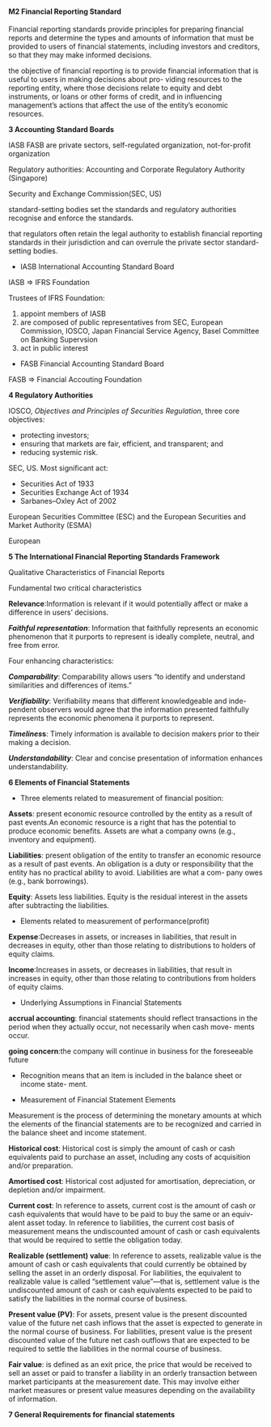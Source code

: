 #### M2 Financial Reporting Standard

Financial reporting standards provide principles for preparing financial reports and determine the types and amounts of information that must be provided to users of financial statements, including investors and creditors, so that they may make informed decisions.



the objective of financial reporting is to provide financial information that is useful to users in making decisions about pro- viding resources to the reporting entity, where those decisions relate to equity and debt instruments, or loans or other forms of credit, and in influencing management’s actions that affect the use of the entity’s economic resources.







**3 Accounting Standard Boards**

IASB FASB are private sectors, self-regulated organization, not-for-profit organization



Regulatory authorities: Accounting and Corporate Regulatory Authority (Singapore)

Security and Exchange Commission(SEC, US)

standard-setting bodies set the standards and regulatory authorities recognise and enforce the standards. 

that regulators often retain the legal authority to establish financial reporting standards in their jurisdiction and can overrule the private sector standard-setting bodies.

- IASB International Accounting Standard Board

IASB => IFRS Foundation



Trustees of IFRS Foundation:

1. appoint members of IASB
2. are composed of public representatives from SEC, European Commission, IOSCO, Japan Financial Service Agency, Basel Committee on Banking Supervsion
3. act in public interest

- FASB Financial Accounting Standard Board

FASB => Financial Accouting Foundation



**4 Regulatory  Authorities**

IOSCO, *Objectives and Principles of Securities Regulation*, three core objectives:

- protecting investors;
- ensuring that markets are fair, efficient, and transparent; and
- reducing systemic risk.

SEC, US. Most significant act:

- Securities Act of 1933 
- Securities Exchange Act of 1934 
- Sarbanes–Oxley Act of 2002

European Securities Committee (ESC) and the European Securities and Market Authority (ESMA)

European

**5 The International Financial Reporting Standards Framework**

Qualitative Characteristics of Financial Reports

Fundamental two critical characteristics

**Relevance**:Information is relevant if it would potentially affect or make a difference in users’ decisions.

***Faithful representation***: Information that faithfully represents an economic phenomenon that it purports to represent is ideally complete, neutral, and free from error. 

Four enhancing characteristics:

***Comparability***: Comparability allows users “to identify and understand similarities and differences of items.” 

***Verifiability***: Verifiability means that different knowledgeable and inde- pendent observers would agree that the information presented faithfully represents the economic phenomena it purports to represent.

***Timelines*s**: Timely information is available to decision makers prior to their making a decision.

***Understandability***: Clear and concise presentation of information enhances understandability. 

**6 Elements of Financial Statements**

- Three elements related to measurement of financial position:

**Assets**:  present economic resource controlled by the entity as a result
 of past events.An economic resource is a right that has the potential to produce economic benefits. Assets are what a company owns (e.g., inventory and equipment).

**Liabilities**: present obligation of the entity to transfer an economic resource as a result of past events. An obligation is a duty or responsibility that the entity has no practical ability to avoid. Liabilities are what a com- pany owes (e.g., bank borrowings).

**Equity**: Assets less liabilities. Equity is the residual interest in the assets after subtracting the liabilities.

- Elements related to measurement of performance(profit)

**Expense**:Decreases in assets, or increases in liabilities, that result in decreases in equity, other than those relating to distributions to holders of equity claims. 

**Income**:Increases in assets, or decreases in liabilities, that result in increases in equity, other than those relating to contributions from holders of equity claims.

- Underlying Assumptions in Financial Statements

**accrual accounting**: financial statements should reflect transactions in the period when they actually occur, not necessarily when cash move- ments occur. 

**going concern**:the company will continue in business for the foreseeable future

- Recognition means that an item is included in the balance sheet or income state- ment.

- Measurement of Financial Statement Elements

Measurement is the process of determining the monetary amounts at which the elements of the financial statements are to be recognized and carried in the balance sheet and income statement.

**Historical cost**: Historical cost is simply the amount of cash or cash equivalents paid to purchase an asset, including any costs of acquisition and/or preparation. 

**Amortised cost**: Historical cost adjusted for amortisation, depreciation, or depletion and/or impairment.

**Current cost**: In reference to assets, current cost is the amount of cash or cash equivalents that would have to be paid to buy the same or an equiv- alent asset today. In reference to liabilities, the current cost basis of measurement means the undiscounted amount of cash or cash equivalents that would be required to settle the obligation today.

**Realizable (settlement) value**: In reference to assets, realizable value is the amount of cash or cash equivalents that could currently be obtained by selling the asset in an orderly disposal. For liabilities, the equivalent to realizable value is called “settlement value”—that is, settlement value is the undiscounted amount of cash or cash equivalents expected to be paid to satisfy the liabilities in the normal course of business.

**Present value (PV)**: For assets, present value is the present discounted value of the future net cash inflows that the asset is expected to generate in the normal course of business. For liabilities, present value is the present discounted value of the future net cash outflows that are expected to be required to settle the liabilities in the normal course of business.

**Fair value**: is defined as an exit price, the price that would be received to sell an asset or paid to transfer a liability in an orderly transaction between market participants at the measurement date. This may involve either market measures or present value measures depending on the availability of information.

**7 General Requirements for financial statements**